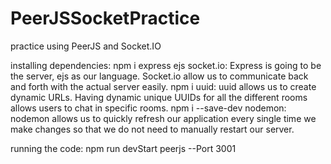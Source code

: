 # PeerJSSocketPractice
practice using PeerJS and Socket.IO 

installing dependencies:
npm i express ejs socket.io: Express is going to be the server, ejs as our language.
Socket.io allow us to communicate back and forth with the actual server easily.
npm i uuid: uuid allows us to create dynamic URLs.
Having dynamic unique UUIDs for all the different rooms allows users to chat in specific rooms.
npm i --save-dev nodemon: nodemon allows us to quickly refresh our application every single time we make changes so that we do not need to manually restart our server.


running the code:
npm run devStart
peerjs --Port 3001
